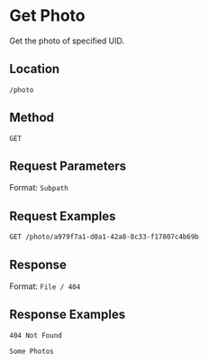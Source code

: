 # Get Photo

Get the photo of specified UID.

## Location

`/photo`

## Method

`GET`

## Request Parameters

Format: `Subpath`

## Request Examples

`GET /photo/a979f7a1-d0a1-42a8-8c33-f17807c4b69b`

## Response

Format: `File / 404`

## Response Examples

```
404 Not Found
```

```
Some Photos
```

